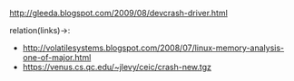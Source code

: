 http://gleeda.blogspot.com/2009/08/devcrash-driver.html

relation(links)->:
- http://volatilesystems.blogspot.com/2008/07/linux-memory-analysis-one-of-major.html
- https://venus.cs.qc.edu/~jlevy/ceic/crash-new.tgz
